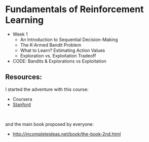 # Fundamentals of Reinforcement Learning

- Week 1
    - An Introduction to Sequential Decision-Making
    - The K-Armed Bandit Problem
    - What to Learn? Estimating Action Values
    - Exploration vs. Exploitation Tradeoff
 - CODE: Bandits & Explorations vs Exploitation


## Resources:
I started the adventure with this course:
- Coursera
- [Stanford](http://web.stanford.edu/class/cme241/) 
<br>

and the main book proposed by everyone:

- http://incompleteideas.net/book/the-book-2nd.html

